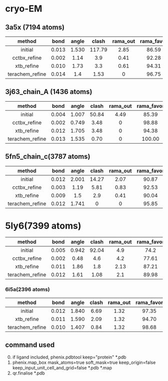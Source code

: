 # cryo-EM
## 3a5x (7194 atoms)
method         | bond   | angle |clash   |rama_out| rama_favor|rotamer | CC_mask
:--:           | :--:   | :--:  |   :--: |   :--: |   :--:    |:--:    |:--:
initial        | 0.013  | 1.530 | 117.79 |   2.85 |   86.59   | 8.72   | 0.292
cctbx_refine   | 0.002  | 1.14  |  3.9   |   0.41 |   92.28   |  2.56  | 0.3091
xtb_refine     | 0.010  | 1.73  |  3.3   |   0.61 |   94.31   |  3.33  | 0.3311
terachem_refine| 0.014  | 1.4   |  1.53  |   0    |   96.75   |  4.62  | 0.3051
## 3j63_chain_A (1436 atoms)
method         | bond   | angle | clash |rama_out| rama_favor|rotamer | CC_mask
:--:           | :--:   | :--:  | :--:  |  :--:  |   :--:    |:--:    |:--:
initial        | 0.004  | 1.007 | 50.84 |  4.49  |   85.39   | 5.48   | 0.6747
cctbx_refine   | 0.002  | 0.749 | 3.48  |  0     |   98.88   | 4.11   | 0.6553
xtb_refine     | 0.012  | 1.705 | 3.48  |  0     |   94.38   | 4.11   | 0.6546
terachem_refine| 0.013  | 1.535 |0.70   |  0     |   100.00  | 1.37   | 0.6386
## 5fn5_chain_c(3787 atoms)
method         | bond   | angle |clash  |rama_out| rama_favor|rotamer | CC_mask
:--:           | :--:   | :--:  |  :--: | :--:   |   :--:    |:--:    |:--:
initial        | 0.012  | 2.001 | 14.27 | 2.07   |   90.87   | 18.13  | 0.6430
cctbx_refine   | 0.003  | 1.19  | 5.81  | 0.83   |   92.53   | 8.29   | 0.6645
xtb_refine     | 0.009  | 1.5   | 2.9   | 0.41   |   90.04   |  8.29  | 0.65
terachem_refine| 0.012  | 1.741 | 0     |  0     |   95.85   | 7.77   | 0.6648
# 5ly6(7399 atoms)
method         | bond   | angle | clash |rama_out| rama_favor|rotamer | CC_mask
:--:           | :--:   | :--:  |  :--: |  :--:  |   :--:    |:--:    |:--:
initial        | 0.005  | 0.942 | 92.04 |   4.9  |   74.2    | 36.08  | 0.6239
cctbx_refine   | 0.002  | 0.48  |  4.6  |   4.2  |   77.61   |  10.41 | 0.6564
xtb_refine     | 0.011  | 1.86  |  1.8  |   2.13 |   87.21   |  7.75  | 0.6623
terachem_refine| 0.012  | 1.61  |  1.08 |   2.1  |   89.98   |  11.14 | 0.6394
### 6i5a(2396 atoms)
method         | bond   | angle |clash |rama_out | rama_favor|rotamer | CC_mask
:--:           | :--:   | :--:  | :--: |   :--:  |   :--:    |:--:    |:--:
initial        | 0.012  | 1.840 | 6.69 |   1.32  |  97.35    |  0.74  | 0.8156
xtb_refine     | 0.011  | 1.590 | 2.09 |   1.32  |  94.70    |  0.74  | 0.8066
terachem_refine| 0.010  | 1.407 | 0.84 |   1.32  |  98.68    |  0.00  | 0.8106
## command used
0. if ligand included, phenix.pdbtool keep="protein" *.pdb
1. phenix.map_box mask_atoms=true soft_mask=true keep_origin=false keep_input_unit_cell_and_grid=false *.pdb *.map
2. qr.finalise *.pdb

